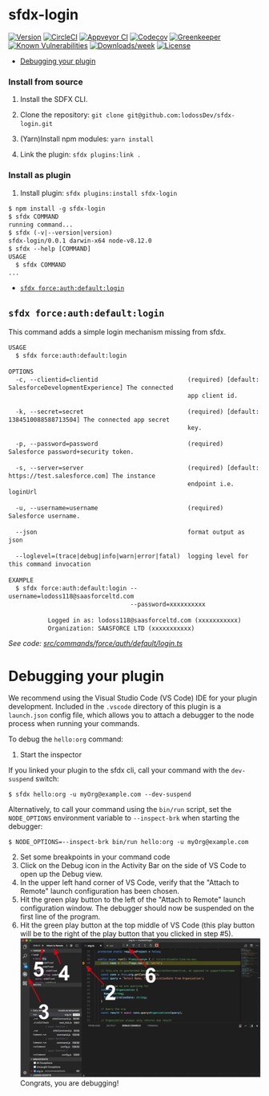 sfdx-login
==========

[![Version](https://img.shields.io/npm/v/sfdx-login.svg)](https://npmjs.org/package/sfdx-login)
[![CircleCI](https://circleci.com/gh/Downloads/sfdx-login/tree/master.svg?style=shield)](https://circleci.com/gh/Downloads/sfdx-login/tree/master)
[![Appveyor CI](https://ci.appveyor.com/api/projects/status/github/Downloads/sfdx-login?branch=master&svg=true)](https://ci.appveyor.com/project/heroku/sfdx-login/branch/master)
[![Codecov](https://codecov.io/gh/Downloads/sfdx-login/branch/master/graph/badge.svg)](https://codecov.io/gh/Downloads/sfdx-login)
[![Greenkeeper](https://badges.greenkeeper.io/Downloads/sfdx-login.svg)](https://greenkeeper.io/)
[![Known Vulnerabilities](https://snyk.io/test/github/Downloads/sfdx-login/badge.svg)](https://snyk.io/test/github/Downloads/sfdx-login)
[![Downloads/week](https://img.shields.io/npm/dw/sfdx-login.svg)](https://npmjs.org/package/sfdx-login)
[![License](https://img.shields.io/npm/l/sfdx-login.svg)](https://github.com/Downloads/sfdx-login/blob/master/package.json)

<!-- toc -->
* [Debugging your plugin](#debugging-your-plugin)
<!-- tocstop -->
<!-- install -->
### Install from source

1. Install the SDFX CLI.

2. Clone the repository: `git clone git@github.com:lodossDev/sfdx-login.git`

3. (Yarn)Install npm modules: `yarn install`

4. Link the plugin: `sfdx plugins:link .`

### Install as plugin

1. Install plugin: `sfdx plugins:install sfdx-login`

<!-- usage -->
```sh-session
$ npm install -g sfdx-login
$ sfdx COMMAND
running command...
$ sfdx (-v|--version|version)
sfdx-login/0.0.1 darwin-x64 node-v8.12.0
$ sfdx --help [COMMAND]
USAGE
  $ sfdx COMMAND
...
```
<!-- usagestop -->
<!-- commands -->
* [`sfdx force:auth:default:login`](#sfdx-forceauthdefaultlogin)

## `sfdx force:auth:default:login`

This command adds a simple login mechanism missing from sfdx.

```
USAGE
  $ sfdx force:auth:default:login

OPTIONS
  -c, --clientid=clientid                         (required) [default: SalesforceDevelopmentExperience] The connected
                                                  app client id.

  -k, --secret=secret                             (required) [default: 1384510088588713504] The connected app secret
                                                  key.

  -p, --password=password                         (required) Salesforce password+security token.

  -s, --server=server                             (required) [default: https://test.salesforce.com] The instance
                                                  endpoint i.e. loginUrl

  -u, --username=username                         (required) Salesforce username.

  --json                                          format output as json

  --loglevel=(trace|debug|info|warn|error|fatal)  logging level for this command invocation

EXAMPLE
  $ sfdx force:auth:default:login --username=lodoss118@saasforceltd.com 
                                  --password=xxxxxxxxxx
 
           Logged in as: lodoss118@saasforceltd.com (xxxxxxxxxxx)
           Organization: SAASFORCE LTD (xxxxxxxxxxx)
```

_See code: [src/commands/force/auth/default/login.ts](https://github.com/Downloads/sfdx-login/blob/v0.0.1/src/commands/force/auth/default/login.ts)_
<!-- commandsstop -->
<!-- debugging-your-plugin -->
# Debugging your plugin
We recommend using the Visual Studio Code (VS Code) IDE for your plugin development. Included in the `.vscode` directory of this plugin is a `launch.json` config file, which allows you to attach a debugger to the node process when running your commands.

To debug the `hello:org` command: 
1. Start the inspector
  
If you linked your plugin to the sfdx cli, call your command with the `dev-suspend` switch: 
```sh-session
$ sfdx hello:org -u myOrg@example.com --dev-suspend
```
  
Alternatively, to call your command using the `bin/run` script, set the `NODE_OPTIONS` environment variable to `--inspect-brk` when starting the debugger:
```sh-session
$ NODE_OPTIONS=--inspect-brk bin/run hello:org -u myOrg@example.com
```

2. Set some breakpoints in your command code
3. Click on the Debug icon in the Activity Bar on the side of VS Code to open up the Debug view.
4. In the upper left hand corner of VS Code, verify that the "Attach to Remote" launch configuration has been chosen.
5. Hit the green play button to the left of the "Attach to Remote" launch configuration window. The debugger should now be suspended on the first line of the program. 
6. Hit the green play button at the top middle of VS Code (this play button will be to the right of the play button that you clicked in step #5).
<br><img src=".images/vscodeScreenshot.png" width="480" height="278"><br>
Congrats, you are debugging!
